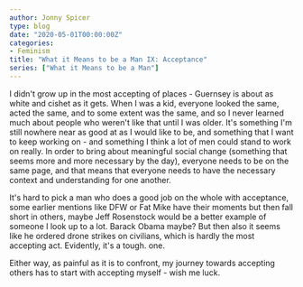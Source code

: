 ```yaml
---
author: Jonny Spicer
type: blog
date: "2020-05-01T00:00:00Z"
categories:
- Feminism
title: "What it Means to be a Man IX: Acceptance"
series: ["What it Means to be a Man"]
---
```

I didn't grow up in the most accepting of places - Guernsey is about as white and cishet as it gets. When I was a kid, everyone looked the same, acted the same, and to
some extent was the same, and so I never learned much about people who weren't like that until I was older. It's something I'm still nowhere near as good at as I would like
to be, and something that I want to keep working on - and something I think a lot of men could stand to work on really. In order to bring about meaningful social change
(something that seems more and more necessary by the day), everyone needs to be on the same page, and that means that everyone needs to have the necessary context and
understanding for one another.

It's hard to pick a man who does a good job on the whole with acceptance, some earlier mentions like DFW or Fat Mike have their moments but then fall short in others, maybe
Jeff Rosenstock would be a better example of someone I look up to a lot. Barack Obama maybe? But then also it seems like he ordered drone strikes on civilians, which is
hardly the most accepting act. Evidently, it's a tough. one.

Either way, as painful as it is to confront, my journey towards accepting others has to start with accepting myself - wish me luck.
